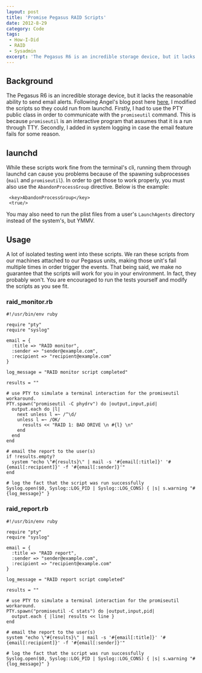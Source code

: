 ```yaml
---
layout: post
title: 'Promise Pegasus RAID Scripts'
date: 2012-8-29
category: Code
tags:
 - How-I-Did
 - RAID
 - Sysadmin
excerpt: 'The Pegasus R6 is an incredible storage device, but it lacks the reasonable ability to send email alerts. These scripts, in conjuction with launchd, can provide a decent enough monitoring system.'
---
```


## Background

The Pegasus R6 is an incredible storage device, but it lacks the reasonable ability to send email alerts. Following Angel's blog post here [here](http://defsci.blogspot.com/2012/01/getting-promise-pegasus-to-actually.html "Def Science"), I modified the scripts so they could run from launchd. Firstly, I had to use the PTY public class in order to communicate with the `promiseutil` command. This is because `promiseutil` is an interactive program that assumes that it is a run through TTY. Secondly, I added in system logging in case the email feature fails for some reason.

## launchd

While these scripts work fine from the terminal's cli, running them through launchd can cause you problems because of the spawning subprocesses (`mail` and `promiseutil`). In order to get those to work properly, you must also use the `AbandonProcessGroup` directive. Below is the example:

     <key>AbandonProcessGroup</key>
     <true/>

You may also need to run the plist files from a user's `LaunchAgents` directory instead of the system's, but YMMV.

## Usage

A lot of isolated testing went into these scripts. We ran these scripts from our machines attached to our Pegasus units, making those unit's fail multiple times in order trigger the events. That being said, we make no guarantee that the scripts will work for you in your environment. In fact, they probably won't. You are encouraged to run the tests yourself and modify the scripts as you see fit.

### raid_monitor.rb

    #!/usr/bin/env ruby

    require "pty"
    require "syslog"

    email = {
      :title => "RAID monitor",
      :sender => "sender@example.com",
      :recipient => "recipient@example.com"
    }

    log_message = "RAID monitor script completed"

    results = ""

    # use PTY to simulate a terminal interaction for the promiseutil workaround.
    PTY.spawn("promiseutil -C phydrv") do |output,input,pid|
      output.each do |l|
        next unless l =~ /^\d/
        unless l =~ /OK/
          results << "RAID 1: BAD DRIVE \n #{l} \n"
        end
      end
    end

    # email the report to the user(s)
    if !results.empty?
      system "echo \"#{results}\" | mail -s '#{email[:title]}' '#{email[:recipient]}' -f '#{email[:sender]}'"
    end

    # log the fact that the script was run successfully
    Syslog.open($0, Syslog::LOG_PID | Syslog::LOG_CONS) { |s| s.warning "#{log_message}" }

### raid_report.rb

    #!/usr/bin/env ruby

    require "pty"
    require "syslog"

    email = {
      :title => "RAID report",
      :sender => "sender@example.com",
      :recipient => "recipient@example.com"
    }

    log_message = "RAID report script completed"

    results = ""

    # use PTY to simulate a terminal interaction for the promiseutil workaround.
    PTY.spawn("promiseutil -C stats") do |output,input,pid|
      output.each { |line| results << line }
    end

    # email the report to the user(s)
    system "echo \"#{results}\" | mail -s '#{email[:title]}' '#{email[:recipient]}' -f '#{email[:sender]}'"

    # log the fact that the script was run successfully
    Syslog.open($0, Syslog::LOG_PID | Syslog::LOG_CONS) { |s| s.warning "#{log_message}" }